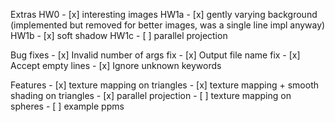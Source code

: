 Extras
    HW0
    - [x] interesting images
    HW1a
    - [x] gently varying background (implemented but removed for better images, was a single line impl anyway)
    HW1b
    - [x] soft shadow
    HW1c
    - [ ] parallel projection

Bug fixes
    - [x] Invalid number of args fix
    - [x] Output file name fix
    - [x] Accept empty lines
    - [x] Ignore unknown keywords

Features
    - [x] texture mapping on triangles
    - [x] texture mapping + smooth shading on triangles
    - [x] parallel projection
    - [ ] texture mapping on spheres
    - [ ] example ppms